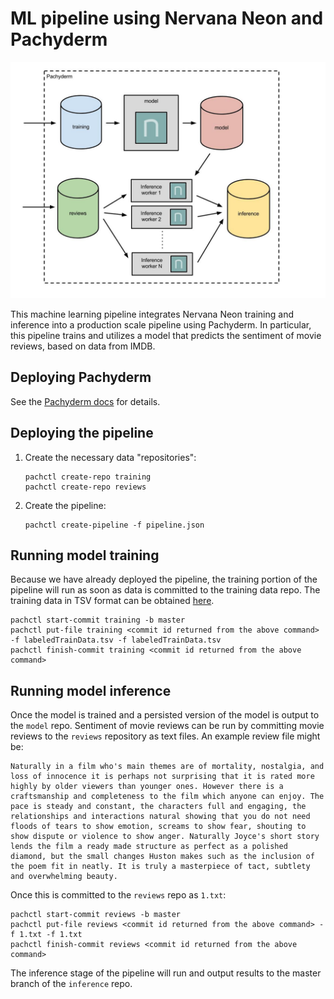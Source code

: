 # ML pipeline using Nervana Neon and Pachyderm

![alt tag](pipeline.jpg)

This machine learning pipeline integrates Nervana Neon training and inference into a production scale pipeline using Pachyderm.  In particular, this pipeline trains and utilizes a model that predicts the sentiment of movie reviews, based on data from IMDB.

## Deploying Pachyderm

See the [Pachyderm docs](http://docs.pachyderm.io/en/latest/) for details.  

## Deploying the pipeline

1. Create the necessary data "repositories":

    ```
    pachctl create-repo training
    pachctl create-repo reviews
    ```

2. Create the pipeline:

    ```
    pachctl create-pipeline -f pipeline.json
    ```

## Running model training

Because we have already deployed the pipeline, the training portion of the pipeline will run as soon as data is committed to the training data repo.  The training data in TSV format can be obtained [here](https://www.kaggle.com/c/word2vec-nlp-tutorial/data).

```
pachctl start-commit training -b master
pachctl put-file training <commit id returned from the above command> -f labeledTrainData.tsv -f labeledTrainData.tsv
pachctl finish-commit training <commit id returned from the above command>
```

## Running model inference

Once the model is trained and a persisted version of the model is output to the `model` repo.  Sentiment of movie reviews can be run by committing movie reviews to the `reviews` repository as text files.  An example review file might be:

```
Naturally in a film who's main themes are of mortality, nostalgia, and loss of innocence it is perhaps not surprising that it is rated more highly by older viewers than younger ones. However there is a craftsmanship and completeness to the film which anyone can enjoy. The pace is steady and constant, the characters full and engaging, the relationships and interactions natural showing that you do not need floods of tears to show emotion, screams to show fear, shouting to show dispute or violence to show anger. Naturally Joyce's short story lends the film a ready made structure as perfect as a polished diamond, but the small changes Huston makes such as the inclusion of the poem fit in neatly. It is truly a masterpiece of tact, subtlety and overwhelming beauty.
```

Once this is committed to the `reviews` repo as `1.txt`:

```
pachctl start-commit reviews -b master
pachctl put-file reviews <commit id returned from the above command> -f 1.txt -f 1.txt
pachctl finish-commit reviews <commit id returned from the above command>
```

The inference stage of the pipeline will run and output results to the master branch of the `inference` repo.
